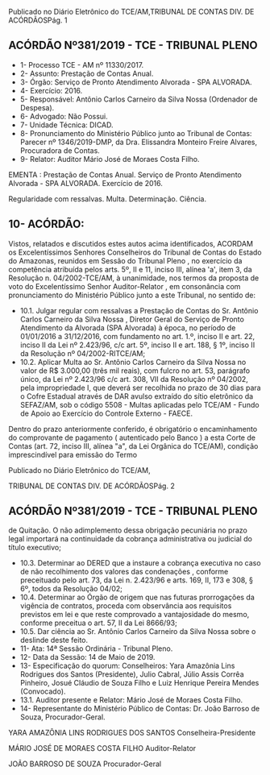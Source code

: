 Publicado  no  Diário  Eletrônico do TCE/AM,TRIBUNAL DE CONTAS DIV. DE ACÓRDÃOSPág. 1

## ACÓRDÃO Nº381/2019 - TCE - TRIBUNAL PLENO

- 1- Processo TCE - AM nº 11330/2017.
- 2- Assunto: Prestação de Contas Anual.
- 3- Órgão: Serviço de Pronto Atendimento Alvorada - SPA ALVORADA.
- 4- Exercício: 2016.
- 5- Responsável: Antônio Carlos Carneiro da Silva Nossa (Ordenador de Despesa).
- 6- Advogado: Não Possui.
- 7- Unidade Técnica: DICAD.
- 8- Pronunciamento  do  Ministério  Público  junto  ao  Tribunal  de  Contas: Parecer  nº 1346/2019-DMP, da Dra. Elissandra Monteiro Freire Alvares, Procuradora de Contas.
- 9- Relator: Auditor Mário José de Moraes Costa Filho.

EMENTA :  Prestação  de  Contas  Anual.  Serviço  de Pronto  Atendimento  Alvorada  -  SPA  ALVORADA. Exercício de 2016.

Regularidade  com  ressalvas.  Multa.  Determinação. Ciência.

## 10-  ACÓRDÃO:

Vistos, relatados e discutidos estes autos acima identificados, ACORDAM os Excelentíssimos Senhores Conselheiros do Tribunal de Contas do Estado do Amazonas, reunidos em Sessão do Tribunal Pleno , no exercício da competência atribuída pelos arts. 5º, II e 11, inciso III, alínea 'a', item 3, da Resolução n. 04/2002-TCE/AM, à unanimidade, nos termos da proposta de voto do Excelentíssimo Senhor Auditor-Relator , em consonância com pronunciamento do Ministério Público junto a este Tribunal, no sentido de:

- 10.1. Julgar regular com ressalvas a Prestação de Contas do Sr. Antônio Carlos Carneiro da Silva Nossa ,  Diretor  Geral do Serviço de Pronto Atendimento  da  Alvorada  (SPA  Alvorada)  à  época,  no  período  de 01/01/2016 a 31/12/2016, com fundamento no art. 1.º, inciso II e art. 22, inciso II da Lei nº 2.423/96, c/c art. 5º, inciso II e art. 188, § 1º, inciso II da Resolução nº 04/2002-RITCE/AM;
- 10.2. Aplicar Multa ao Sr. Antônio Carlos Carneiro da Silva Nossa no valor de R$ 3.000,00 (três mil reais), com fulcro no art. 53, parágrafo único, da Lei nº 2.423/96  c/c art. 308, VII da  Resolução  nº  04/2002,  pela impropriedade I, que  deverá  ser  recolhida  no  prazo  de  30  dias  para  o Cofre  Estadual  através  de  DAR  avulso  extraído  do  sítio  eletrônico  da SEFAZ/AM, sob o código 5508 - Multas aplicadas pelo TCE/AM - Fundo de Apoio ao Exercício do Controle Externo - FAECE.

Dentro do prazo anteriormente conferido, é obrigatório o encaminhamento  do  comprovante  de  pagamento  ( autenticado pelo Banco )  a  esta  Corte  de  Contas  (art.  72,  inciso  III,  alínea  "a",  da  Lei Orgânica do TCE/AM), condição imprescindível para emissão do Termo

Publicado  no  Diário  Eletrônico do TCE/AM,

TRIBUNAL DE CONTAS DIV. DE ACÓRDÃOSPág. 2

## ACÓRDÃO Nº381/2019 - TCE - TRIBUNAL PLENO

de Quitação. O não adimplemento dessa obrigação pecuniária no prazo legal importará na continuidade da cobrança administrativa ou judicial do título executivo;

- 10.3. Determinar ao DERED que a instaure a cobrança executiva no caso de  não  recolhimento  dos  valores  das  condenações , conforme preceituado pelo art. 73, da Lei n. 2.423/96 e arts. 169, II, 173 e 308, § 6º, todos da Resolução 04/02;
- 10.4. Determinar ao  Órgão  de  origem  que  nas  futuras  prorrogações  da vigência de contratos, proceda com observância aos requisitos previstos  em  lei  e  que  reste  comprovado  a  vantajosidade  do  mesmo, conforme preceitua o art. 57, II da Lei 8666/93;
- 10.5. Dar ciência ao Sr. Antônio Carlos Carneiro da Silva Nossa sobre o deslinde deste feito.
- 11-  Ata: 14ª Sessão Ordinária - Tribunal Pleno.
- 12-  Data da Sessão: 14 de Maio de 2019.
- 13-  Especificação  do  quorum: Conselheiros: Yara  Amazônia  Lins  Rodrigues  dos Santos (Presidente), Julio Cabral, Júlio Assis Corrêa Pinheiro, Josué Cláudio de Souza Filho e Luiz Henrique Pereira Mendes (Convocado).
- 13.1. Auditor presente e Relator: Mário José de Moraes Costa Filho.
- 14-  Representante  do  Ministério  Público  de  Contas: Dr. João  Barroso  de  Souza, Procurador-Geral.

YARA AMAZÔNIA LINS RODRIGUES DOS SANTOS Conselheira-Presidente

MÁRIO JOSÉ DE MORAES COSTA FILHO Auditor-Relator

JOÃO BARROSO DE SOUZA Procurador-Geral